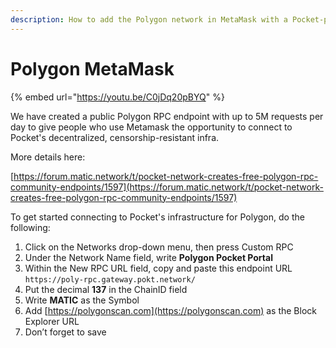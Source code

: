 ```yaml
---
description: How to add the Polygon network in MetaMask with a Pocket-powered RPC Endpoint
---
```


# Polygon MetaMask

{% embed url="https://youtu.be/C0jDq20pBYQ" %}

We have created a public Polygon RPC endpoint with up to 5M requests per day to give people who use Metamask the opportunity to connect to Pocket's decentralized, censorship-resistant infra.

More details here:

[https://forum.matic.network/t/pocket-network-creates-free-polygon-rpc-community-endpoints/1597](https://forum.matic.network/t/pocket-network-creates-free-polygon-rpc-community-endpoints/1597)

To get started connecting to Pocket's infrastructure for Polygon, do the following:

1. Click on the Networks drop-down menu, then press Custom RPC 
2. Under the Network Name field, write **Polygon Pocket Portal**
3. Within the New RPC URL field, copy and paste this endpoint URL `https://poly-rpc.gateway.pokt.network/`
4. Put the decimal **137** in the ChainID field
5. Write **MATIC** as the Symbol
6. Add [https://polygonscan.com](https://polygonscan.com) as the Block Explorer URL
7. Don’t forget to save 

